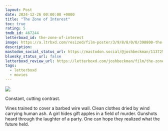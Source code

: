 ```yaml
---
layout: Post
date: 2024-12-26 00:00:00 +0000
title: "The Zone of Interest"
toc: true
rating: 5
tmdb_id: 467244
letterboxd_id: the-zone-of-interest
image: https://a.ltrbxd.com/resized/film-poster/3/9/8/8/0/0/398800-the-zone-of-interest-0-600-0-900-crop.jpg?v=0514f658e1
description: 
mastodon_social_status_url: https://mastodon.social/@joshbeckman/113725982136440240
bluesky_status_url: false
letterboxd_review_url: https://letterboxd.com/joshbeckman/film/the-zone-of-interest/
tags:
  - letterboxd
  - movies
---
```


 <p><img src="https://a.ltrbxd.com/resized/film-poster/3/9/8/8/0/0/398800-the-zone-of-interest-0-600-0-900-crop.jpg?v=0514f658e1"/></p> <p>Constant, cutting contrast. </p><p>Vines trained to cover a barbed wire wall. Clean clothes dried by wind carrying human ash. A girl hides gift apples in a field of murder. Gunshots heard through the laughter of a party. One can hope they realized what the future held.</p> 
